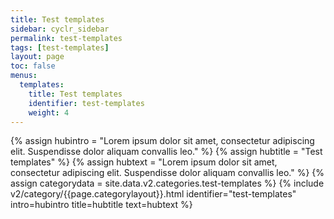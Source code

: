 ```yaml
---
title: Test templates
sidebar: cyclr_sidebar
permalink: test-templates
tags: [test-templates]
layout: page
toc: false
menus:
  templates:
    title: Test templates
    identifier: test-templates
    weight: 4
---
```

{% assign hubintro = "Lorem ipsum dolor sit amet, consectetur adipiscing elit. Suspendisse dolor aliquam convallis leo." %}
{% assign hubtitle = "Test templates" %}
{% assign hubtext = "Lorem ipsum dolor sit amet, consectetur adipiscing elit. Suspendisse dolor aliquam convallis leo." %}
{% assign categorydata = site.data.v2.categories.test-templates %}
{% include v2/category/{{page.categorylayout}}.html identifier="test-templates" intro=hubintro title=hubtitle text=hubtext %}
